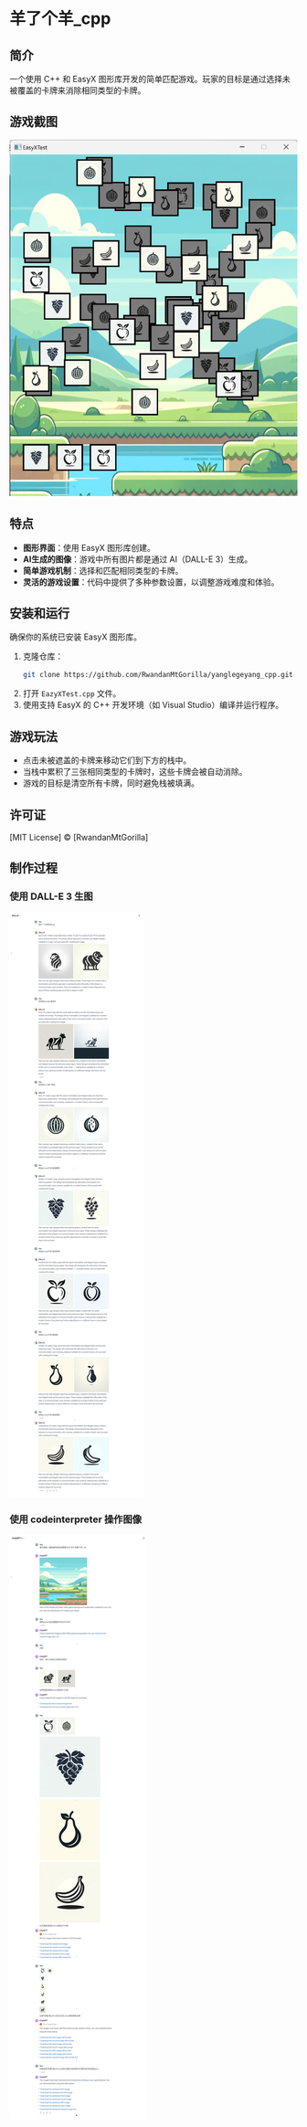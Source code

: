 # 羊了个羊_cpp

## 简介

一个使用 C++ 和 EasyX 图形库开发的简单匹配游戏。玩家的目标是通过选择未被覆盖的卡牌来消除相同类型的卡牌。

## 游戏截图
![Game Screenshot](screenshot/screenshot.png)

## 特点

- **图形界面**：使用 EasyX 图形库创建。
- **AI生成的图像**：游戏中所有图片都是通过 AI（DALL-E 3）生成。
- **简单游戏机制**：选择和匹配相同类型的卡牌。
- **灵活的游戏设置**：代码中提供了多种参数设置，以调整游戏难度和体验。

## 安装和运行

确保你的系统已安装 EasyX 图形库。

1. 克隆仓库：
   ```sh
   git clone https://github.com/RwandanMtGorilla/yanglegeyang_cpp.git
   ```
2. 打开 `EazyXTest.cpp` 文件。
3. 使用支持 EasyX 的 C++ 开发环境（如 Visual Studio）编译并运行程序。

## 游戏玩法

- 点击未被遮盖的卡牌来移动它们到下方的栈中。
- 当栈中累积了三张相同类型的卡牌时，这些卡牌会被自动消除。
- 游戏的目标是清空所有卡牌，同时避免栈被填满。

## 许可证

[MIT License] © [RwandanMtGorilla]

## 制作过程
### 使用 DALL-E 3 生图
![使用 DALL-E 3 生图](screenshot/how2build_1.png)
### 使用 codeinterpreter 操作图像
![使用 codeinterpreter 操作图像](screenshot/how2build_2.png)
